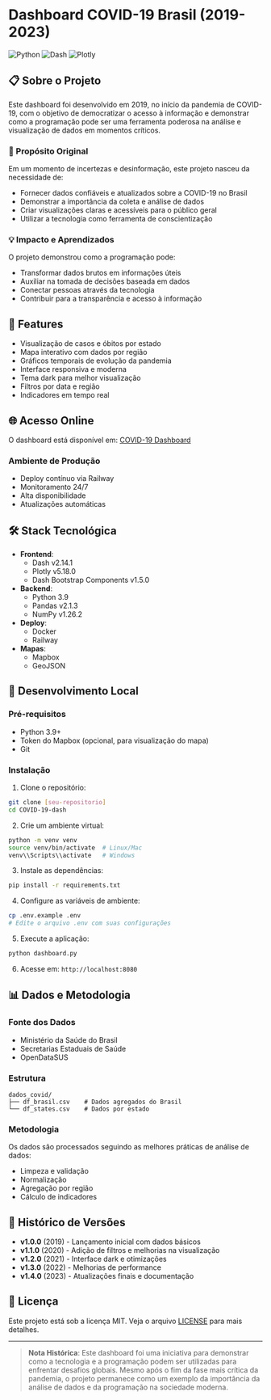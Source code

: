 # Dashboard COVID-19 Brasil (2019-2023)

![Python](https://img.shields.io/badge/python-3.9-blue.svg)
![Dash](https://img.shields.io/badge/dash-2.14.1-green.svg)
![Plotly](https://img.shields.io/badge/plotly-5.18.0-red.svg)

## 📋 Sobre o Projeto

Este dashboard foi desenvolvido em 2019, no início da pandemia de COVID-19, com o objetivo de democratizar o acesso à informação e demonstrar como a programação pode ser uma ferramenta poderosa na análise e visualização de dados em momentos críticos.

### 🎯 Propósito Original
Em um momento de incertezas e desinformação, este projeto nasceu da necessidade de:
- Fornecer dados confiáveis e atualizados sobre a COVID-19 no Brasil
- Demonstrar a importância da coleta e análise de dados
- Criar visualizações claras e acessíveis para o público geral
- Utilizar a tecnologia como ferramenta de conscientização

### 💡 Impacto e Aprendizados
O projeto demonstrou como a programação pode:
- Transformar dados brutos em informações úteis
- Auxiliar na tomada de decisões baseada em dados
- Conectar pessoas através da tecnologia
- Contribuir para a transparência e acesso à informação

## 🚀 Features

- Visualização de casos e óbitos por estado
- Mapa interativo com dados por região
- Gráficos temporais de evolução da pandemia
- Interface responsiva e moderna
- Tema dark para melhor visualização
- Filtros por data e região
- Indicadores em tempo real

## 🌐 Acesso Online

O dashboard está disponível em: [COVID-19 Dashboard](https://covid-19-dash-production.up.railway.app/)

### Ambiente de Produção
- Deploy contínuo via Railway
- Monitoramento 24/7
- Alta disponibilidade
- Atualizações automáticas

## 🛠️ Stack Tecnológica

- **Frontend**: 
  - Dash v2.14.1
  - Plotly v5.18.0
  - Dash Bootstrap Components v1.5.0
- **Backend**: 
  - Python 3.9
  - Pandas v2.1.3
  - NumPy v1.26.2
- **Deploy**: 
  - Docker
  - Railway
- **Mapas**: 
  - Mapbox
  - GeoJSON

## 🔧 Desenvolvimento Local

### Pré-requisitos
- Python 3.9+
- Token do Mapbox (opcional, para visualização do mapa)
- Git

### Instalação

1. Clone o repositório:
```bash
git clone [seu-repositorio]
cd COVID-19-dash
```

2. Crie um ambiente virtual:
```bash
python -m venv venv
source venv/bin/activate  # Linux/Mac
venv\\Scripts\\activate   # Windows
```

3. Instale as dependências:
```bash
pip install -r requirements.txt
```

4. Configure as variáveis de ambiente:
```bash
cp .env.example .env
# Edite o arquivo .env com suas configurações
```

5. Execute a aplicação:
```bash
python dashboard.py
```

6. Acesse em: `http://localhost:8080`

## 📊 Dados e Metodologia

### Fonte dos Dados
- Ministério da Saúde do Brasil
- Secretarias Estaduais de Saúde
- OpenDataSUS

### Estrutura
```
dados_covid/
├── df_brasil.csv    # Dados agregados do Brasil
└── df_states.csv    # Dados por estado
```

### Metodologia
Os dados são processados seguindo as melhores práticas de análise de dados:
- Limpeza e validação
- Normalização
- Agregação por região
- Cálculo de indicadores

## 🔄 Histórico de Versões

- **v1.0.0** (2019) - Lançamento inicial com dados básicos
- **v1.1.0** (2020) - Adição de filtros e melhorias na visualização
- **v1.2.0** (2021) - Interface dark e otimizações
- **v1.3.0** (2022) - Melhorias de performance
- **v1.4.0** (2023) - Atualizações finais e documentação

## 📝 Licença

Este projeto está sob a licença MIT. Veja o arquivo [LICENSE](LICENSE) para mais detalhes.

---

> **Nota Histórica**: Este dashboard foi uma iniciativa para demonstrar como a tecnologia e a programação podem ser utilizadas para enfrentar desafios globais. Mesmo após o fim da fase mais crítica da pandemia, o projeto permanece como um exemplo da importância da análise de dados e da programação na sociedade moderna.
